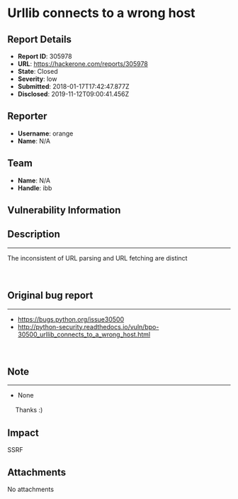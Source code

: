 # Urllib connects to a wrong host

## Report Details
- **Report ID**: 305978
- **URL**: https://hackerone.com/reports/305978
- **State**: Closed
- **Severity**: low
- **Submitted**: 2018-01-17T17:42:47.877Z
- **Disclosed**: 2019-11-12T09:00:41.456Z

## Reporter
- **Username**: orange
- **Name**: N/A

## Team
- **Name**: N/A
- **Handle**: ibb

## Vulnerability Information
## Description
-----
The inconsistent of URL parsing and URL fetching are distinct


　
## Original bug report
-----
- https://bugs.python.org/issue30500
- http://python-security.readthedocs.io/vuln/bpo-30500_urllib_connects_to_a_wrong_host.html

　
## Note
-----
- None

　
Thanks :)

## Impact

SSRF

## Attachments
No attachments
